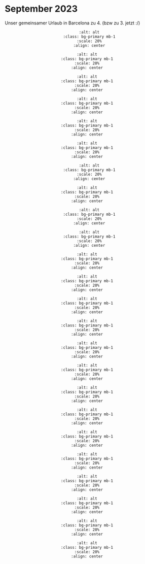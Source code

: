 # September 2023

Unser gemeinsamer Urlaub in Barcelona zu 4. (bzw zu 3. jetzt :/)

<div align="center">

```{image} ./images/9cafb102-aa70-4d46-9b4e-70aacac4d076.JPG
    :alt: alt
    :class: bg-primary mb-1
    :scale: 20%
    :align: center
  ```

  ```{image} ./images/IMG_5427.jpg
    :alt: alt
    :class: bg-primary mb-1
    :scale: 20%
    :align: center
  ```

  ```{image} ./images/IMG_5513.jpg
    :alt: alt
    :class: bg-primary mb-1
    :scale: 20%
    :align: center
  ```

  ```{image} ./images/IMG_5418.jpg
    :alt: alt
    :class: bg-primary mb-1
    :scale: 20%
    :align: center
  ```

  ```{image} ./images/IMG_5440.jpg
    :alt: alt
    :class: bg-primary mb-1
    :scale: 20%
    :align: center
  ```

  ```{image} ./images/IMG_5405.jpg
    :alt: alt
    :class: bg-primary mb-1
    :scale: 20%
    :align: center
  ```

```{image} ./images/IMG_5514.jpg
    :alt: alt
    :class: bg-primary mb-1
    :scale: 20%
    :align: center
  ```

  ```{image} ./images/IMG_5500.jpg
    :alt: alt
    :class: bg-primary mb-1
    :scale: 20%
    :align: center
  ```

```{image} ./images/IMG_5559.jpg
    :alt: alt
    :class: bg-primary mb-1
    :scale: 20%
    :align: center
  ```

```{image} ./images/IMG_5569.jpg
    :alt: alt
    :class: bg-primary mb-1
    :scale: 20%
    :align: center
  ```

  ```{image} ./images/IMG_5587.jpg
    :alt: alt
    :class: bg-primary mb-1
    :scale: 20%
    :align: center
  ```

  ```{image} ./images/IMG_5605.jpg
    :alt: alt
    :class: bg-primary mb-1
    :scale: 20%
    :align: center
  ```

  ```{image} ./images/IMG_5634.jpg
    :alt: alt
    :class: bg-primary mb-1
    :scale: 20%
    :align: center
  ```

  ```{image} ./images/IMG_5628.jpg
    :alt: alt
    :class: bg-primary mb-1
    :scale: 20%
    :align: center
  ```

  ```{image} ./images/IMG_5678.jpg
    :alt: alt
    :class: bg-primary mb-1
    :scale: 20%
    :align: center
  ```

  ```{image} ./images/IMG_5689.jpg
    :alt: alt
    :class: bg-primary mb-1
    :scale: 20%
    :align: center
  ```

  ```{image} ./images/IMG_5745.jpg
    :alt: alt
    :class: bg-primary mb-1
    :scale: 20%
    :align: center
  ```

  ```{image} ./images/IMG_5771.jpg
    :alt: alt
    :class: bg-primary mb-1
    :scale: 20%
    :align: center
  ```

  ```{image} ./images/IMG_5781.jpg
    :alt: alt
    :class: bg-primary mb-1
    :scale: 20%
    :align: center
  ```

  ```{image} ./images/IMG_5757.jpg
    :alt: alt
    :class: bg-primary mb-1
    :scale: 20%
    :align: center
  ```

  ```{image} ./images/ecd96f8d-53c3-49cf-be38-34e957e2c116.JPG
    :alt: alt
    :class: bg-primary mb-1
    :scale: 20%
    :align: center
  ```

  ```{image} ./images/IMG_5991.jpg
    :alt: alt
    :class: bg-primary mb-1
    :scale: 20%
    :align: center
  ```

  ```{image} ./images/IMG_6004.jpg
    :alt: alt
    :class: bg-primary mb-1
    :scale: 20%
    :align: center
  ```

  ```{image} ./images/IMG_6011.jpg
    :alt: alt
    :class: bg-primary mb-1
    :scale: 20%
    :align: center
  ```
</div>